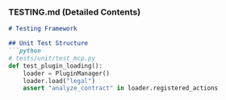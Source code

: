 ### TESTING.md (Detailed Contents)
```markdown
# Testing Framework

## Unit Test Structure
```python
# tests/unit/test_mcp.py
def test_plugin_loading():
    loader = PluginManager()
    loader.load("legal")
    assert "analyze_contract" in loader.registered_actions
